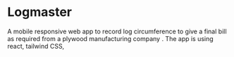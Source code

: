 # Logmaster
A mobile responsive web app to record log circumference to give a final bill as required from a plywood manufacturing company .  The app is using react, tailwind CSS, 
